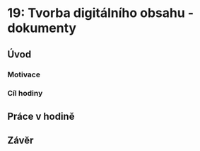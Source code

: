 # 19: Tvorba digitálního obsahu - dokumenty

## Úvod

### Motivace

### Cíl hodiny

## Práce v hodině

## Závěr
